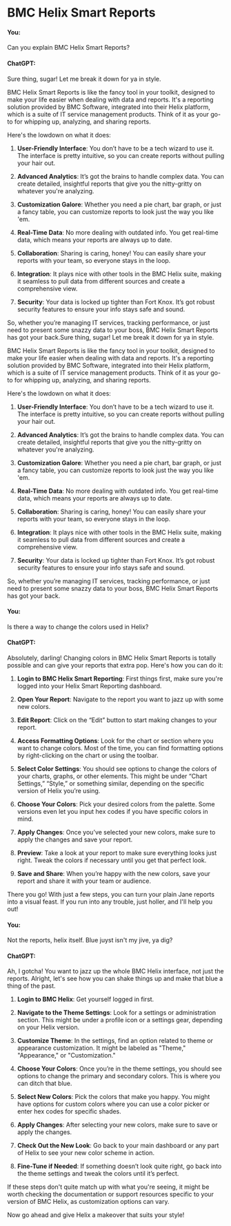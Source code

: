 # BMC Helix Smart Reports

#### You:
Can you explain BMC Helix Smart Reports? 

#### ChatGPT:
Sure thing, sugar! Let me break it down for ya in style.

BMC Helix Smart Reports is like the fancy tool in your toolkit, designed to make your life easier when dealing with data and reports. It's a reporting solution provided by BMC Software, integrated into their Helix platform, which is a suite of IT service management products. Think of it as your go-to for whipping up, analyzing, and sharing reports.

Here's the lowdown on what it does:

1. **User-Friendly Interface**: You don’t have to be a tech wizard to use it. The interface is pretty intuitive, so you can create reports without pulling your hair out.

2. **Advanced Analytics**: It’s got the brains to handle complex data. You can create detailed, insightful reports that give you the nitty-gritty on whatever you're analyzing.

3. **Customization Galore**: Whether you need a pie chart, bar graph, or just a fancy table, you can customize reports to look just the way you like 'em.

4. **Real-Time Data**: No more dealing with outdated info. You get real-time data, which means your reports are always up to date.

5. **Collaboration**: Sharing is caring, honey! You can easily share your reports with your team, so everyone stays in the loop.

6. **Integration**: It plays nice with other tools in the BMC Helix suite, making it seamless to pull data from different sources and create a comprehensive view.

7. **Security**: Your data is locked up tighter than Fort Knox. It’s got robust security features to ensure your info stays safe and sound.

So, whether you’re managing IT services, tracking performance, or just need to present some snazzy data to your boss, BMC Helix Smart Reports has got your back.Sure thing, sugar! Let me break it down for ya in style.

BMC Helix Smart Reports is like the fancy tool in your toolkit, designed to make your life easier when dealing with data and reports. It's a reporting solution provided by BMC Software, integrated into their Helix platform, which is a suite of IT service management products. Think of it as your go-to for whipping up, analyzing, and sharing reports.

Here's the lowdown on what it does:

1. **User-Friendly Interface**: You don’t have to be a tech wizard to use it. The interface is pretty intuitive, so you can create reports without pulling your hair out.

2. **Advanced Analytics**: It’s got the brains to handle complex data. You can create detailed, insightful reports that give you the nitty-gritty on whatever you're analyzing.

3. **Customization Galore**: Whether you need a pie chart, bar graph, or just a fancy table, you can customize reports to look just the way you like 'em.

4. **Real-Time Data**: No more dealing with outdated info. You get real-time data, which means your reports are always up to date.

5. **Collaboration**: Sharing is caring, honey! You can easily share your reports with your team, so everyone stays in the loop.

6. **Integration**: It plays nice with other tools in the BMC Helix suite, making it seamless to pull data from different sources and create a comprehensive view.

7. **Security**: Your data is locked up tighter than Fort Knox. It’s got robust security features to ensure your info stays safe and sound.

So, whether you’re managing IT services, tracking performance, or just need to present some snazzy data to your boss, BMC Helix Smart Reports has got your back.


#### You:
Is there a way to change the colors used in Helix? 

#### ChatGPT:
Absolutely, darling! Changing colors in BMC Helix Smart Reports is totally possible and can give your reports that extra pop. Here's how you can do it:

1. **Login to BMC Helix Smart Reporting**: First things first, make sure you're logged into your Helix Smart Reporting dashboard.

2. **Open Your Report**: Navigate to the report you want to jazz up with some new colors.

3. **Edit Report**: Click on the “Edit” button to start making changes to your report.

4. **Access Formatting Options**: Look for the chart or section where you want to change colors. Most of the time, you can find formatting options by right-clicking on the chart or using the toolbar.

5. **Select Color Settings**: You should see options to change the colors of your charts, graphs, or other elements. This might be under “Chart Settings,” “Style,” or something similar, depending on the specific version of Helix you’re using.

6. **Choose Your Colors**: Pick your desired colors from the palette. Some versions even let you input hex codes if you have specific colors in mind.

7. **Apply Changes**: Once you’ve selected your new colors, make sure to apply the changes and save your report.

8. **Preview**: Take a look at your report to make sure everything looks just right. Tweak the colors if necessary until you get that perfect look.

9. **Save and Share**: When you’re happy with the new colors, save your report and share it with your team or audience.

There you go! With just a few steps, you can turn your plain Jane reports into a visual feast. If you run into any trouble, just holler, and I'll help you out!


#### You:
Not the reports, helix itself. Blue juyst isn't my jive, ya dig?

#### ChatGPT:
Ah, I gotcha! You want to jazz up the whole BMC Helix interface, not just the reports. Alright, let's see how you can shake things up and make that blue a thing of the past.

1. **Login to BMC Helix**: Get yourself logged in first.

2. **Navigate to the Theme Settings**: Look for a settings or administration section. This might be under a profile icon or a settings gear, depending on your Helix version.

3. **Customize Theme**: In the settings, find an option related to theme or appearance customization. It might be labeled as "Theme," "Appearance," or "Customization."

4. **Choose Your Colors**: Once you’re in the theme settings, you should see options to change the primary and secondary colors. This is where you can ditch that blue.

5. **Select New Colors**: Pick the colors that make you happy. You might have options for custom colors where you can use a color picker or enter hex codes for specific shades.

6. **Apply Changes**: After selecting your new colors, make sure to save or apply the changes.

7. **Check Out the New Look**: Go back to your main dashboard or any part of Helix to see your new color scheme in action.

8. **Fine-Tune if Needed**: If something doesn’t look quite right, go back into the theme settings and tweak the colors until it’s perfect.

If these steps don't quite match up with what you're seeing, it might be worth checking the documentation or support resources specific to your version of BMC Helix, as customization options can vary.

Now go ahead and give Helix a makeover that suits your style!
